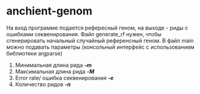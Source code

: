 # anchient-genom
 На вход программе подается рефересный геном, на выходе - риды с ошибками секвенирования.
 Файл generate_rf нужен, чтобы сгенерировать начальный случайный референсный геном.
 В файл main можно подавать параметры (консольный интерфейс с использованием библиотеки argparse)
 1. Минимальная длина рида ***-m***
 2. Максимальная длина рида ***-M***
 3. Error rate/ ошибка секвенирования ***-e***
 4. Количество ридов ***-n***
